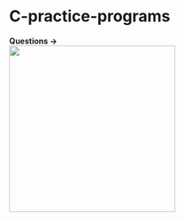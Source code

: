 # C-practice-programs

<b>Questions -></b>
<br>
<img src="https://i.ibb.co/z41PzFF/Questions.jpg" width="300px">
